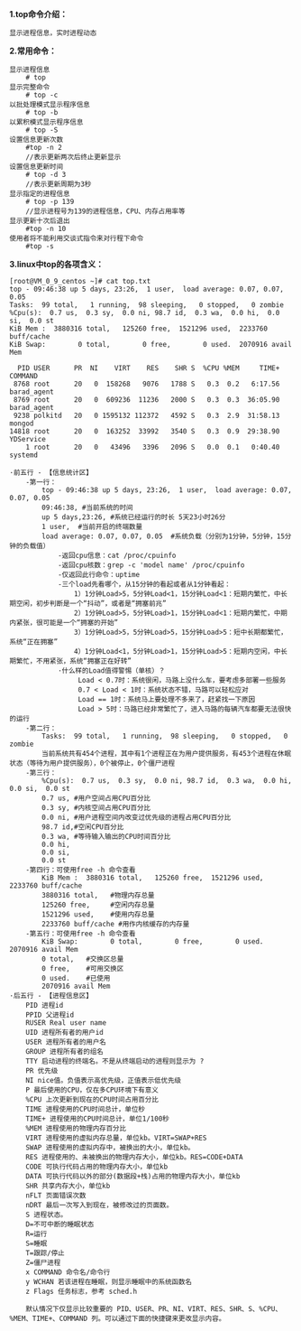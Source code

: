 
**1.top命令介绍：**
    
    显示进程信息，实时进程动态
    
**2.常用命令：**

    显示进程信息
        # top
    显示完整命令
        # top -c
    以批处理模式显示程序信息
        # top -b
    以累积模式显示程序信息
        # top -S
    设置信息更新次数
        #top -n 2
        //表示更新两次后终止更新显示
    设置信息更新时间
        # top -d 3
        //表示更新周期为3秒
    显示指定的进程信息
        # top -p 139
        //显示进程号为139的进程信息，CPU、内存占用率等
    显示更新十次后退出
        #top -n 10
    使用者将不能利用交谈式指令来对行程下命令
        #top -s    
        
**3.linux中top的各项含义：**
    
    [root@VM_0_9_centos ~]# cat top.txt 
    top - 09:46:38 up 5 days, 23:26,  1 user,  load average: 0.07, 0.07, 0.05       
    Tasks:  99 total,   1 running,  98 sleeping,   0 stopped,   0 zombie
    %Cpu(s):  0.7 us,  0.3 sy,  0.0 ni, 98.7 id,  0.3 wa,  0.0 hi,  0.0 si,  0.0 st
    KiB Mem :  3880316 total,   125260 free,  1521296 used,  2233760 buff/cache
    KiB Swap:        0 total,        0 free,        0 used.  2070916 avail Mem 
    
      PID USER      PR  NI    VIRT    RES    SHR S  %CPU %MEM     TIME+ COMMAND                                                                                                   
     8768 root      20   0  158268   9076   1788 S   0.3  0.2   6:17.56 barad_agent                                                                                               
     8769 root      20   0  609236  11236   2000 S   0.3  0.3  36:05.90 barad_agent                                                                                               
     9238 polkitd   20   0 1595132 112372   4592 S   0.3  2.9  31:58.13 mongod                                                                                                    
    14818 root      20   0  163252  33992   3540 S   0.3  0.9  29:38.90 YDService                                                                                                 
        1 root      20   0   43496   3396   2096 S   0.0  0.1   0:40.40 systemd              
        
    ·前五行 - 【信息统计区】
        -第一行：
            top - 09:46:38 up 5 days, 23:26,  1 user,  load average: 0.07, 0.07, 0.05  
            09:46:38, #当前系统的时间
            up 5 days,23:26, #系统已经运行的时长 5天23小时26分
            1 user,  #当前开启的终端数量
            load average: 0.07, 0.07, 0.05  #系统负载（分别为1分钟，5分钟，15分钟的负载值）
                -返回cpu信息：cat /proc/cpuinfo
                -返回cpu核数：grep -c 'model name' /proc/cpuinfo
                -仅返回此行命令：uptime
                -三个load先看哪个，从15分钟的看起或者从1分钟看起：
                    1）1分钟Load>5，5分钟Load<1，15分钟Load<1：短期内繁忙，中长期空闲，初步判断是一个“抖动”，或者是“拥塞前兆”
                    2）1分钟Load>5，5分钟Load>1，15分钟Load<1：短期内繁忙，中期内紧张，很可能是一个“拥塞的开始”
                    3）1分钟Load>5，5分钟Load>5，15分钟Load>5：短中长期都繁忙，系统“正在拥塞”
                    4）1分钟Load<1，5分钟Load>1，15分钟Load>5：短期内空闲，中长期繁忙，不用紧张，系统“拥塞正在好转”
                ·什么样的Load值得警惕（单核）？
                     Load < 0.7时：系统很闲，马路上没什么车，要考虑多部署一些服务
                     0.7 < Load < 1时：系统状态不错，马路可以轻松应对
                     Load == 1时：系统马上要处理不多来了，赶紧找一下原因
                     Load > 5时：马路已经非常繁忙了，进入马路的每辆汽车都要无法很快的运行
        -第二行：
            Tasks:  99 total,   1 running,  98 sleeping,   0 stopped,   0 zombie
            当前系统共有454个进程，其中有1个进程正在为用户提供服务，有453个进程在休眠状态（等待为用户提供服务），0个被停止，0个僵尸进程
        -第三行：
            %Cpu(s):  0.7 us,  0.3 sy,  0.0 ni, 98.7 id,  0.3 wa,  0.0 hi,  0.0 si,  0.0 st
            0.7 us, #用户空间占用CPU百分比
            0.3 sy, #内核空间占用CPU百分比
            0.0 ni, #用户进程空间内改变过优先级的进程占用CPU百分比
            98.7 id,#空闲CPU百分比
            0.3 wa, #等待输入输出的CPU时间百分比
            0.0 hi,
            0.0 si,
            0.0 st
        -第四行：可使用free -h 命令查看
            KiB Mem :  3880316 total,   125260 free,  1521296 used,  2233760 buff/cache
            3880316 total,   #物理内存总量
            125260 free,     #空闲内存总量
            1521296 used,    #使用内存总量
            2233760 buff/cache #用作内核缓存的内存量
        -第五行：可使用free -h 命令查看
            KiB Swap:        0 total,        0 free,        0 used.  2070916 avail Mem 
            0 total,   #交换区总量
            0 free,    #可用交换区    
            0 used.    #已使用
            2070916 avail Mem 
    ·后五行 - 【进程信息区】
        PID 进程id
        PPID 父进程id
        RUSER Real user name
        UID 进程所有者的用户id
        USER 进程所有者的用户名
        GROUP 进程所有者的组名
        TTY 启动进程的终端名。不是从终端启动的进程则显示为 ?
        PR 优先级
        NI nice值。负值表示高优先级，正值表示低优先级
        P 最后使用的CPU，仅在多CPU环境下有意义
        %CPU 上次更新到现在的CPU时间占用百分比
        TIME 进程使用的CPU时间总计，单位秒
        TIME+ 进程使用的CPU时间总计，单位1/100秒
        %MEM 进程使用的物理内存百分比
        VIRT 进程使用的虚拟内存总量，单位kb。VIRT=SWAP+RES
        SWAP 进程使用的虚拟内存中，被换出的大小，单位kb。
        RES 进程使用的、未被换出的物理内存大小，单位kb。RES=CODE+DATA
        CODE 可执行代码占用的物理内存大小，单位kb
        DATA 可执行代码以外的部分(数据段+栈)占用的物理内存大小，单位kb
        SHR 共享内存大小，单位kb
        nFLT 页面错误次数
        nDRT 最后一次写入到现在，被修改过的页面数。
        S 进程状态。
        D=不可中断的睡眠状态
        R=运行
        S=睡眠
        T=跟踪/停止
        Z=僵尸进程
        x COMMAND 命令名/命令行
        y WCHAN 若该进程在睡眠，则显示睡眠中的系统函数名
        z Flags 任务标志，参考 sched.h
        
        默认情况下仅显示比较重要的 PID、USER、PR、NI、VIRT、RES、SHR、S、%CPU、%MEM、TIME+、COMMAND 列。可以通过下面的快捷键来更改显示内容。
